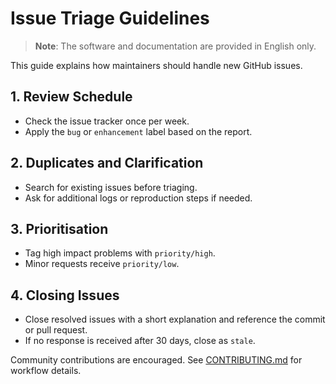 # Issue Triage Guidelines

> **Note**: The software and documentation are provided in English only.

This guide explains how maintainers should handle new GitHub issues.

## 1. Review Schedule
* Check the issue tracker once per week.
* Apply the `bug` or `enhancement` label based on the report.

## 2. Duplicates and Clarification
* Search for existing issues before triaging.
* Ask for additional logs or reproduction steps if needed.

## 3. Prioritisation
* Tag high impact problems with `priority/high`.
* Minor requests receive `priority/low`.

## 4. Closing Issues
* Close resolved issues with a short explanation and reference the commit or pull request.
* If no response is received after 30 days, close as `stale`.

Community contributions are encouraged. See [CONTRIBUTING.md](../CONTRIBUTING.md) for workflow details.
